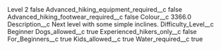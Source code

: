 <?xml version="1.0" encoding="UTF-8"?>
<CustomMetadata xmlns="http://soap.sforce.com/2006/04/metadata" xmlns:xsi="http://www.w3.org/2001/XMLSchema-instance" xmlns:xsd="http://www.w3.org/2001/XMLSchema">
    <label>Level 2</label>
    <protected>false</protected>
    <values>
        <field>Advanced_hiking_equipment_required__c</field>
        <value xsi:type="xsd:boolean">false</value>
    </values>
    <values>
        <field>Advanced_hiking_footwear_required__c</field>
        <value xsi:type="xsd:boolean">false</value>
    </values>
    <values>
        <field>Colour__c</field>
        <value xsi:type="xsd:double">3366.0</value>
    </values>
    <values>
        <field>Description__c</field>
        <value xsi:type="xsd:string">Next level with some simple inclines.</value>
    </values>
    <values>
        <field>Difficulty_Level__c</field>
        <value xsi:type="xsd:string">Beginner</value>
    </values>
    <values>
        <field>Dogs_allowed__c</field>
        <value xsi:type="xsd:boolean">true</value>
    </values>
    <values>
        <field>Experienced_hikers_only__c</field>
        <value xsi:type="xsd:boolean">false</value>
    </values>
    <values>
        <field>For_Beginners__c</field>
        <value xsi:type="xsd:boolean">true</value>
    </values>
    <values>
        <field>Kids_allowed__c</field>
        <value xsi:type="xsd:boolean">true</value>
    </values>
    <values>
        <field>Water_required__c</field>
        <value xsi:type="xsd:boolean">true</value>
    </values>
</CustomMetadata>
